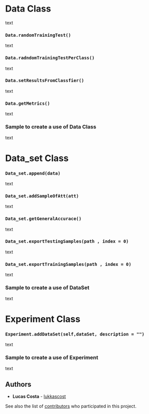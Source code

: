 # Data Class
text

### ```Data.randomTrainingTest()```
text

### ```Data.radndomTrainingTestPerClass()```
text

### ```Data.setResultsFromClassfier()```
text

### ```Data.getMetrics()```
text


### Sample to create a use of Data Class
text


# Data_set Class

### ```Data_set.append(data)```
text


### ```Data_set.addSampleOfAtt(att)```
text


### ```Data_set.getGeneralAccurace()```
text


### ```Data_set.exportTestingSamples(path , index = 0)```
text


### ```Data_set.exportTrainingSamples(path , index = 0)```
text

### Sample to create a use of DataSet
text


# Experiment Class

### ```Experiment.addDataSet(self,dataSet, description = "")```
text

### Sample to create a use of Experiment
text



## Authors

* **Lucas Costa** - [lukkascost](https://github.com/lukkascost)

See also the list of [contributors](https://github.com/lukkascost/MachineLearn/contributors) who participated in this project.
